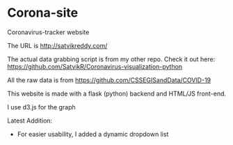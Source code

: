 # Corona-site
Coronavirus-tracker website

The URL is http://satvikreddy.com/

The actual data grabbing script is from my other repo. Check it out here: https://github.com/SatvikR/Coronavirus-visualization-python

All the raw data is from https://github.com/CSSEGISandData/COVID-19

This website is made with a flask (python) backend and HTML/JS front-end.

I use d3.js for the graph

Latest Addition:
    
- For easier usability, I added a dynamic dropdown list
